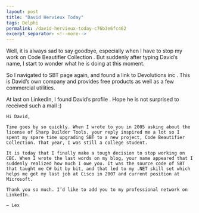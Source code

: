 ```yaml
---
layout: post
title: "David Hervieux Today"
tags: Delphi
permalink: /david-hervieux-today-c76b3e6fc462
excerpt_separator: <!--more-->
---
```

Well, it is always sad to say goodbye, especially when I have to stop my work on Code Beautifier Collection . But suddenly after typing David’s name, I start to wonder what he is doing at this moment.
<!--more-->

So I navigated to SBT page again, and found a link to Devolutions inc . This is David’s own company and provides free products as well as a few commercial utilities.

At last on LinkedIn, I found David’s profile . Hope he is not surprised to received such a mail :)

``` text
Hi David,

Time goes by so quickly. When I wrote to you in 2005 asking about the license of Sharp Builder Tools, your reply inspired me a lot so I spent my spare time upgrading SBT to a new project, Code Beautifier Collection. That year, I was still a college student.

It is today that I finally make a tough decision to stop working on CBC. When I wrote the last words on my blog, your name appeared that I suddenly realized how much I owe you. It was the source code of SBT that taught me C# bit by bit, and that led to my .NET skill set which helps me get my last job at Cisco in 2007 and current position at Microsoft.

Thank you so much. I’d like to add you to my professional network on LinkedIn. 

— Lex
```
